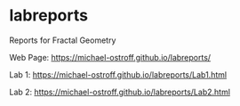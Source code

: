 # labreports
Reports for Fractal Geometry

Web Page: https://michael-ostroff.github.io/labreports/

Lab 1: https://michael-ostroff.github.io/labreports/Lab1.html

Lab 2: https://michael-ostroff.github.io/labreports/Lab2.html
